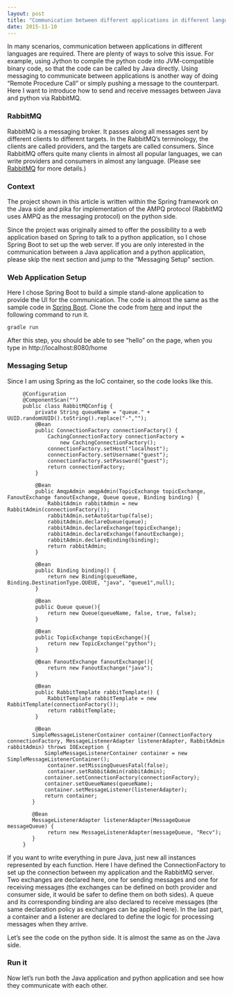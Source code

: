```yaml
---
layout: post
title: "Communication between different applications in different languages"
date: 2015-11-10
---
```

In many scenarios, communication between applications in different languages are required. There are plenty of ways to solve this issue. For example, using Jython to compile the python code into JVM-compatible binary code, so that the code can be called by Java directly. Using messaging to communicate between applications is another way of doing “Remote Procedure Call” or simply pushing a message to the counterpart. Here I want to introduce how to send and receive messages between Java and python via RabbitMQ.

<h3>RabbitMQ</h3>
RabbitMQ is a messaging broker. It passes along all messages sent by different clients to different targets. In the RabbitMQ’s terminology, the clients are called providers, and the targets are called consumers. Since RabbitMQ offers quite many clients in almost all popular languages, we can write providers and consumers in almost any language. (Please see <a href="https://www.rabbitmq.com/features.html">RabbitMQ</a> for more details.)

<h3>Context</h3>
The project shown in this article is written within the Spring framework on the Java side and pika for implementation of the AMPQ protocol (RabbitMQ uses AMPQ as the messaging protocol) on the python side. 

Since the project was originally aimed to offer the possibility to a web application based on Spring to talk to a python application, so I chose Spring Boot to set up the web server. If you are only interested in the communication between a Java application and a python application, please skip the next section and jump to the “Messaging Setup” section.

<h3>Web Application Setup</h3>
Here I chose Spring Boot to build a simple stand-alone application to provide the UI for the communication. The code is almost the same as the sample code in <a href="http://spring.io/guides/gs/serving-web-content/">Spring Boot</a>. Clone the code from <a href="https://github.com/simonlzn/SpringWithGradle">here</a> and input the following command to run it. 

``` gradle run ```

After this step, you should be able to see “hello” on the page, when you type in http://localhost:8080/home

<h3>Messaging Setup</h3>
Since I am using Spring as the IoC container, so the code looks like this.

         @Configuration
         @ComponentScan("")
         public class RabbitMQConfig {
             private String queueName = "queue." + UUID.randomUUID().toString().replace("-","");
             @Bean
             public ConnectionFactory connectionFactory() {
                 CachingConnectionFactory connectionFactory =
                     new CachingConnectionFactory();
                 connectionFactory.setHost("localhost");
                 connectionFactory.setUsername("guest");
                 connectionFactory.setPassword("guest");
                 return connectionFactory;
             }
         
             @Bean
             public AmqpAdmin amqpAdmin(TopicExchange topicExchange, FanoutExchange fanoutExchange, Queue queue, Binding binding) {
                 RabbitAdmin rabbitAdmin = new RabbitAdmin(connectionFactory());
                 rabbitAdmin.setAutoStartup(false);
                 rabbitAdmin.declareQueue(queue);
                 rabbitAdmin.declareExchange(topicExchange);
                 rabbitAdmin.declareExchange(fanoutExchange);
                 rabbitAdmin.declareBinding(binding);
                 return rabbitAdmin;
             }
         
             @Bean
             public Binding binding() {
                 return new Binding(queueName, Binding.DestinationType.QUEUE, "java", "queue1",null);
             }
         
             @Bean
             public Queue queue(){
                 return new Queue(queueName, false, true, false);
             }
         
             @Bean
             public TopicExchange topicExchange(){
                 return new TopicExchange("python");
             }
         
             @Bean FanoutExchange fanoutExchange(){
                 return new FanoutExchange("java");
             }
    
             @Bean
             public RabbitTemplate rabbitTemplate() {
                 RabbitTemplate rabbitTemplate = new RabbitTemplate(connectionFactory());
                 return rabbitTemplate;
             }
         
             @Bean
         	SimpleMessageListenerContainer container(ConnectionFactory connectionFactory, MessageListenerAdapter listenerAdapter, RabbitAdmin rabbitAdmin) throws IOException {
         		SimpleMessageListenerContainer container = new SimpleMessageListenerContainer();
                 container.setMissingQueuesFatal(false);
                 container.setRabbitAdmin(rabbitAdmin);
         		container.setConnectionFactory(connectionFactory);
         		container.setQueueNames(queueName);
         		container.setMessageListener(listenerAdapter);
         		return container;
         	}
         
         	@Bean
         	MessageListenerAdapter listenerAdapter(MessageQueue messageQueue) {
                 return new MessageListenerAdapter(messageQueue, "Recv");
         	}
         }
If you want to write everything in pure Java, just new all instances represented by each function.
Here I have defined the ConnectionFactory to set up the connection between my application and the RabbitMQ server. Two exchanges are declared here, one for sending messages and one for receiving messages (the exchanges can be defined on both provider and consumer side, it would be safer to define them on both sides). A queue and its corresponding binding are also declared to receive messages (the same declaration policy as exchanges can be applied here). In the last part, a container and a listener are declared to define the logic for processing messages when they arrive. 

Let’s see the code on the python side. 
It is almost the same as on the Java side. 

<h3>Run it</h3>
Now let’s run both the Java application and python application and see how they communicate with each other.

